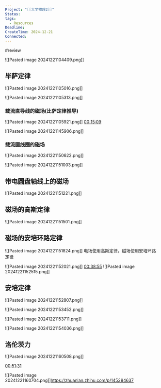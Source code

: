 ```yaml
---
Project: "[[大学物理2]]"
Status: 
tags:
  - Resources
Deadline: 
CreateTime: 2024-12-21
Connected:
---
```


#review

![[Pasted image 20241221104409.png]]

## 毕萨定律

![[Pasted image 20241221105016.png]]

![[Pasted image 20241221105313.png]]
### 载流直导线的磁场(比萨定律推导)
![[Pasted image 20241221105921.png]]
[00:15:09](ziyunote://play?path=https%3A%2F%2Fwww.bilibili.com%2Fvideo%2FBV1VS411A75c%3Fspm_id_from%3D333.788.videopod.episodes%26vd_source%3D8b450300cfa6415cb0312754cf65ba30%26p%3D8&time=00:15:09)

![[Pasted image 20241221145906.png]]

### 载流圆线圈的磁场
![[Pasted image 20241221150622.png]]

![[Pasted image 20241221151003.png]]

## 带电圆盘轴线上的磁场
![[Pasted image 20241221151221.png]]

## 磁场的高斯定律
![[Pasted image 20241221151501.png]]

## 磁场的安培环路定律
![[Pasted image 20241221151824.png]]
电场使用高斯定律，磁场使用安培环路定律

![[Pasted image 20241221152021.png]]
[00:38:55](ziyunote://play?path=https%3A%2F%2Fwww.bilibili.com%2Fvideo%2FBV1VS411A75c%3Fspm_id_from%3D333.788.videopod.episodes%26vd_source%3D8b450300cfa6415cb0312754cf65ba30%26p%3D8&time=00:38:55)
![[Pasted image 20241221152515.png]]

## 安培定律
![[Pasted image 20241221152807.png]]

![[Pasted image 20241221153452.png]]


![[Pasted image 20241221153711.png]]

![[Pasted image 20241221154036.png]]

## 洛伦茨力
![[Pasted image 20241221160508.png]]

[00:51:31](ziyunote://play?path=https%3A%2F%2Fwww.bilibili.com%2Fvideo%2FBV1VS411A75c%3Fspm_id_from%3D333.788.videopod.episodes%26vd_source%3D8b450300cfa6415cb0312754cf65ba30%26p%3D8&time=00:51:31)

![[Pasted image 20241221160704.png]]https://zhuanlan.zhihu.com/p/145384637